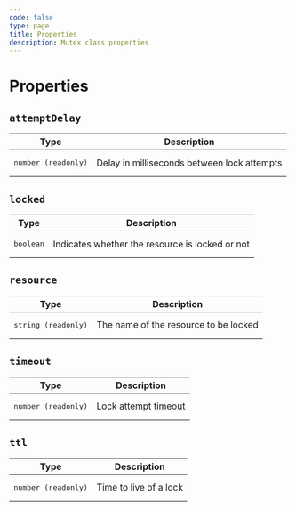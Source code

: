 ```yaml
---
code: false
type: page
title: Properties
description: Mutex class properties
---
```


# Properties

<SinceBadge version="auto-version" />

## `attemptDelay`

| Type               | Description                       |
|--------------------|-----------------------------------|
| <pre>number (readonly)</pre> | Delay in milliseconds between lock attempts |


## `locked`

| Type               | Description                       |
|--------------------|-----------------------------------|
| <pre>boolean</pre> | Indicates whether the resource is locked or not |


## `resource`

| Type               | Description                       |
|--------------------|-----------------------------------|
| <pre>string (readonly)</pre> | The name of the resource to be locked |

## `timeout`

| Type               | Description                       |
|--------------------|-----------------------------------|
| <pre>number (readonly)</pre> | Lock attempt timeout    |

## `ttl`

| Type               | Description                       |
|--------------------|-----------------------------------|
| <pre>number (readonly)</pre> | Time to live of a lock  |


